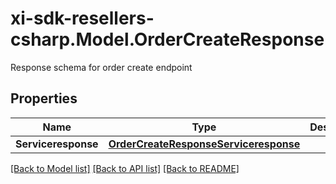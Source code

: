 # xi-sdk-resellers-csharp.Model.OrderCreateResponse
Response schema for order create endpoint

## Properties

Name | Type | Description | Notes
------------ | ------------- | ------------- | -------------
**Serviceresponse** | [**OrderCreateResponseServiceresponse**](OrderCreateResponseServiceresponse.md) |  | [optional] 

[[Back to Model list]](../README.md#documentation-for-models) [[Back to API list]](../README.md#documentation-for-api-endpoints) [[Back to README]](../README.md)

